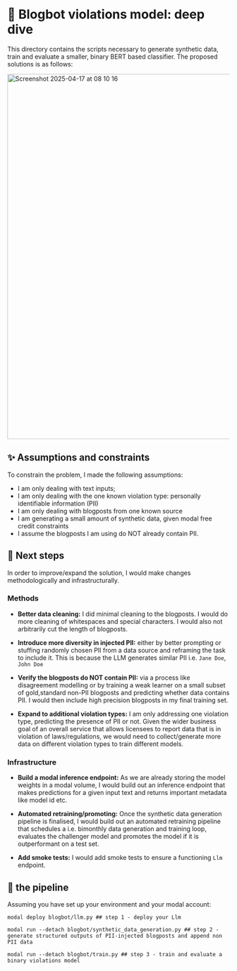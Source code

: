 # 🤖 Blogbot violations model: deep dive 

This directory contains the scripts necessary to generate synthetic data, train and evaluate a smaller, binary BERT based classifier. The proposed solutions is as follows:

<img width="826" alt="Screenshot 2025-04-17 at 08 10 16" src="https://github.com/user-attachments/assets/1139e57e-f3e3-4171-acdd-6864af466d9e" />


## :sparkles: Assumptions and constraints

To constrain the problem, I made the following assumptions:

- I am only dealing with text inputs;
- I am only dealing with the one known violation type: personally identifiable information (PII)
- I am only dealing with blogposts from one known source 
- I am generating a small amount of synthetic data, given modal free credit constraints 
- I assume the blogposts I am using do NOT already contain PII. 

## 💅 Next steps

In order to improve/expand the solution, I would make changes methodologically and infrastructurally. 

### Methods 

- **Better data cleaning:** I did minimal cleaning to the blogposts. I would do more cleaning of whitespaces and special characters. I would also not arbitrarily cut the length of blogposts. 

- **Introduce more diversity in injected PII:** either by better prompting or stuffing randomly chosen PII from a data source and reframing the task to include it. This is because the LLM generates similar PII i.e. `Jane Doe`, `John Doe`

- **Verify the blogposts do NOT contain PII:** via a process like disagreement modelling or by training a weak learner on a small subset of gold,standard non-PII blogposts and predicting whether data contains PII. I would then include high precision blogposts in my final training set.

- **Expand to additional violation types:** I am only addressing one violation type, predicting the presence of PII or not. Given the wider business goal of an overall service that allows licensees to report data that is in violation of laws/regulations, we would need to collect/generate more data on different violation types to train different models.  


### Infrastructure 

- **Build a modal inference endpoint:** As we are already storing the model weights in a modal volume, I would build out an inference endpoint that makes predictions for a given input text and returns important metadata like model id etc. 

- **Automated retraining/promoting:** Once the synthetic data generation pipeline is finalised, I would build out an automated retraining pipeline that schedules a i.e. bimonthly data generation and training loop, evaluates the challenger model and promotes the model if it is outperformant on a test set.

- **Add smoke tests:** I would add smoke tests to ensure a functioning `Llm` endpoint.  

## 🫡 the pipeline

Assuming you have set up your environment and your modal account:

```
modal deploy blogbot/llm.py ## step 1 - deploy your Llm 

modal run --detach blogbot/synthetic_data_generation.py ## step 2 - generate structured outputs of PII-injected blogposts and append non PII data

modal run --detach blogbot/train.py ## step 3 - train and evaluate a binary violations model
```
